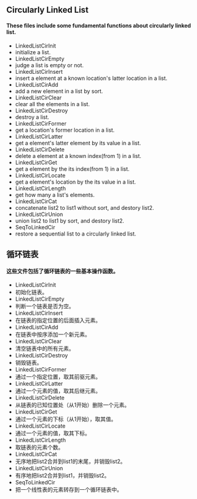 ## Circularly Linked List
#### These files include some  fundamental functions about circularly linked list.
- LinkedListCirInit
 - initialize a list.
- LinkedListCirEmpty
 - judge a list is empty or not.
- LinkedListCirInsert
 - insert a element at a known location's latter location in a list.
- LinkedListCirAdd
 - add a new element in a list by sort.
- LinkedListCirClear
 - clear all the elements in a list.
- LinkedListCirDestroy
 - destroy a list.
- LinkedListCirFormer
 - get a location's former location in a list.
- LinkedListCirLatter
 - get a element's latter element by its value in a list.
- LinkedListCirDelete
 - delete a element at a known index(from 1) in a list.
- LinkedListCirGet
 - get a element by the its index(from 1) in a list.
- LinkedListCirLocate
 - get a element's location by the its value in a list.
- LinkedListCirLength
 - get how many a list's elements.
- LinkedListCirCat
 - concatenate list2 to list1 without sort, and destory list2.
- LinkedListCirUnion
 - union list2 to list1 by sort, and destory list2.
- SeqToLinkedCir
 - restore a sequential list to a circularly linked list.

## 循环链表
#### 这些文件包括了循环链表的一些基本操作函数。
- LinkedListCirInit
 - 初始化链表。
- LinkedListCirEmpty
 - 判断一个链表是否为空。
- LinkedListCirInsert
 - 在链表的指定位置的后面插入元素。
- LinkedListCirAdd
 - 在链表中按序添加一个新元素。
- LinkedListCirClear
 - 清空链表中的所有元素。
- LinkedListCirDestroy
 - 销毁链表。
- LinkedListCirFormer
 - 通过一个指定位置，取其前驱元素。
- LinkedListCirLatter
 - 通过一个元素的值，取其后继元素。
- LinkedListCirDelete
 - 从链表的已知位置处（从1开始）删除一个元素。
- LinkedListCirGet
 - 通过一个元素的下标（从1开始），取其值。
- LinkedListCirLocate
 - 通过一个元素的值，取其下标。
- LinkedListCirLength
 - 取链表的元素个数。
- LinkedListCirCat
 - 无序地把list2合并到list1的末尾，并销毁list2。
- LinkedListCirUnion
 - 有序地把list2合并到list1，并销毁list2。
- SeqToLinkedCir
 - 把一个线性表的元素转存到一个循环链表中。









